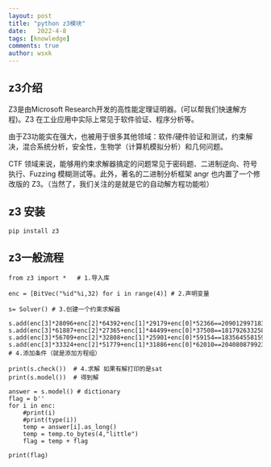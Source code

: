 ```yaml
---
layout: post
title: "python z3模块"
date:   2022-4-8
tags: [knowledge]
comments: true
author: wsxk
---
```


## z3介绍

Z3是由Microsoft Research开发的高性能定理证明器。(可以帮我们快速解方程)。Z3 在工业应用中实际上常见于软件验证、程序分析等。

由于Z3功能实在强大，也被用于很多其他领域：软件/硬件验证和测试，约束解决，混合系统分析，安全性，生物学（计算机模拟分析）和几何问题。

CTF 领域来说，能够用约束求解器搞定的问题常见于密码题、二进制逆向、符号执行、Fuzzing 模糊测试等。此外，著名的二进制分析框架 angr 也内置了一个修改版的 Z3。（当然了，我们关注的是就是它的自动解方程功能啦）

## z3 安装

    pip install z3

## z3一般流程

    from z3 import *   # 1.导入库

    enc = [BitVec("%id"%i,32) for i in range(4)] # 2.声明变量

    s= Solver() # 3.创建一个约束求解器

    s.add(enc[3]*28096+enc[2]*64392+enc[1]*29179+enc[0]*52366==209012997183893)
    s.add(enc[3]*61887+enc[2]*27365+enc[1]*44499+enc[0]*37508==181792633258816)
    s.add(enc[3]*56709+enc[2]*32808+enc[1]*25901+enc[0]*59154==183564558159267)
    s.add(enc[3]*33324+enc[2]*51779+enc[1]*31886+enc[0]*62010==204080879923831)  # 4.添加条件（就是添加方程组）

    print(s.check())  # 4.求解 如果有解打印的是sat
    print(s.model())  # 得到解

    answer = s.model() # dictionary
    flag = b''
    for i in enc:
        #print(i)
        #print(type(i))
        temp = answer[i].as_long()
        temp = temp.to_bytes(4,"little")
        flag = temp + flag

    print(flag)